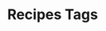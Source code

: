 ---
layout: page
title: Recipes Tags
permalink: /tags/recipes/recipe_tags
has_children: true
parent: Tags
---